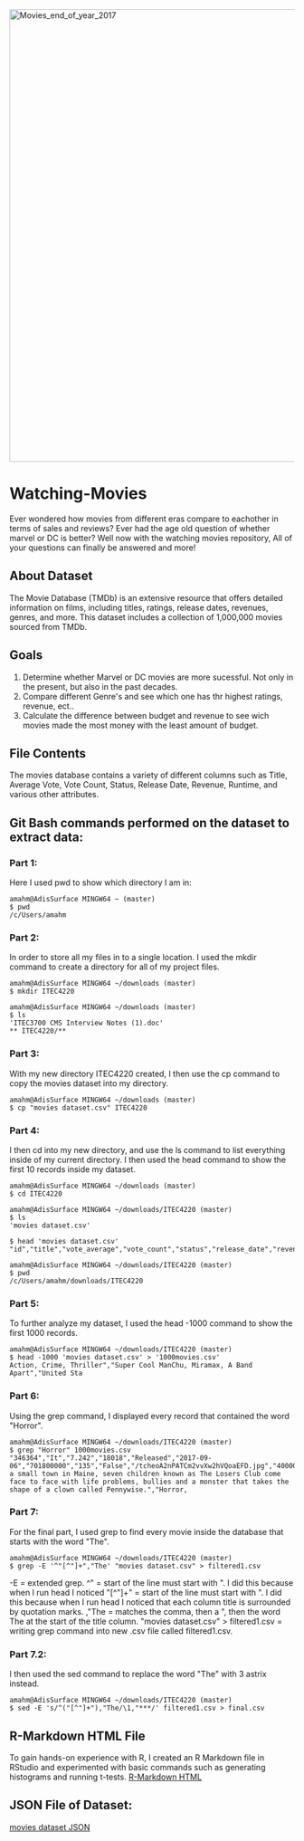 
<img src="https://github.com/user-attachments/assets/32083e83-2492-465e-b97c-b554029c7659" alt="Movies_end_of_year_2017" width="800">

# Watching-Movies
Ever wondered how movies from different eras compare to eachother in terms of sales and reviews? Ever had the age old question of whether marvel or DC is better? Well now with the watching movies repository, All of your questions can finally be answered and more!

## About Dataset
The Movie Database (TMDb) is an extensive resource that offers detailed information on films, including titles, ratings, release dates, revenues, genres, and more. This dataset includes a collection of 1,000,000 movies sourced from TMDb.

## Goals
1. Determine whether Marvel or DC movies are more sucessful. Not only in the present, but also in the past decades.
2. Compare different Genre's and see which one has thr highest ratings, revenue, ect..
3. Calculate the difference between budget and revenue to see wich movies made the most money with the least amount of budget.

## File Contents
The movies database contains a variety of different columns such as Title, Average Vote, Vote Count, Status, Release Date, Revenue, Runtime, and various other attributes.

## Git Bash commands performed on the dataset to extract data:

### Part 1:
Here I used pwd to show which directory I am in:
```
amahm@AdisSurface MINGW64 ~ (master)
$ pwd
/c/Users/amahm
```
### Part 2:
In order to store all my files in to a single location. I used the mkdir command to create a directory for all of my project files.
```
amahm@AdisSurface MINGW64 ~/downloads (master)
$ mkdir ITEC4220

amahm@AdisSurface MINGW64 ~/downloads (master)
$ ls
'ITEC3700 CMS Interview Notes (1).doc'
** ITEC4220/**
```
### Part 3:
With my new directory ITEC4220 created, I then use the cp command to copy the movies dataset into my directory.
```
amahm@AdisSurface MINGW64 ~/downloads (master)
$ cp "movies dataset.csv" ITEC4220
```
### Part 4:
I then cd into my new directory, and use the ls command to list everything inside of my current directory. I then used the head command to show the first 10 records inside my dataset.
```
amahm@AdisSurface MINGW64 ~/downloads (master)
$ cd ITEC4220

amahm@AdisSurface MINGW64 ~/downloads/ITEC4220 (master)
$ ls
'movies dataset.csv'

$ head 'movies dataset.csv'
"id","title","vote_average","vote_count","status","release_date","revenue","run

amahm@AdisSurface MINGW64 ~/downloads/ITEC4220 (master)
$ pwd
/c/Users/amahm/downloads/ITEC4220
```
### Part 5: 
To further analyze my dataset, I used the head -1000 command to show the first 1000 records.
```
amahm@AdisSurface MINGW64 ~/downloads/ITEC4220 (master)
$ head -1000 'movies dataset.csv' > '1000movies.csv'
Action, Crime, Thriller","Super Cool ManChu, Miramax, A Band Apart","United Sta
```
### Part 6: 
Using the grep command, I displayed every record that contained the word "Horror".
```
amahm@AdisSurface MINGW64 ~/downloads/ITEC4220 (master)
$ grep "Horror" 1000movies.csv
"346364","It","7.242","18018","Released","2017-09-06","701800000","135","False","/tcheoA2nPATCm2vvXw2hVQoaEFD.jpg","40000000","http://itthemovie.com/","tt1396484","en","It","In a small town in Maine, seven children known as The Losers Club come face to face with life problems, bullies and a monster that takes the shape of a clown called Pennywise.","Horror,
```
### Part 7:
For the final part, I used grep to find every movie inside the database that starts with the word "The".
```
amahm@AdisSurface MINGW64 ~/downloads/ITEC4220 (master)
$ grep -E '^"[^"]+","The' "movies dataset.csv" > filtered1.csv
```
-E = extended grep.
^"  =  start of the line must start with ". I did this because when I run head I noticed 
"[^"]+" =  start of the line must start with ". I did this because when I run head I noticed that each column title is surrounded by quotation marks.
,"The = matches the comma, then a ", then the word The at the start of the title column.
"movies dataset.csv" > filtered1.csv = writing grep command into new .csv file called filtered1.csv.
### Part 7.2:
I then used the sed command to replace the word "The" with 3 astrix instead.
```
amahm@AdisSurface MINGW64 ~/downloads/ITEC4220 (master)
$ sed -E 's/^("[^"]+"),"The/\1,"***/' filtered1.csv > final.csv
```
## R-Markdown HTML File
To gain hands-on experience with R, I created an R Markdown file in RStudio and experimented with basic commands such as generating histograms and running t-tests.
[R-Markdown HTML](https://rpubs.com/Adis_M2003/1340175)
## JSON File of Dataset:

[movies dataset JSON](Movies-Dataset-JSON.json)





